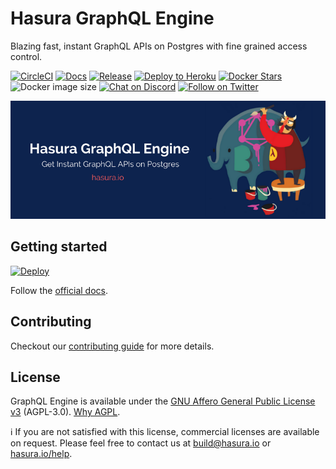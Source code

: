 # Hasura GraphQL Engine

Blazing fast, instant GraphQL APIs on Postgres with fine grained access control.

[![CircleCI](https://circleci.com/gh/hasura/graphql-engine.svg?style=shield)](https://circleci.com/gh/hasura/graphql-engine)
[![Docs](https://img.shields.io/badge/docs-v1.0-brightgreen.svg?style=flat)](https://docs.hasura.io)
[![Release](https://img.shields.io/github/release/hasura/graphql-engine/all.svg?style=flat)](https://github.com/hasura/graphql-engine/releases)
[![Deploy to Heroku](https://img.shields.io/badge/%E2%86%91_Deploy_to-Heroku-7056bf.svg?style=flat)](https://docs.hasura.io)
[![Docker Stars](https://img.shields.io/docker/pulls/hasura/graphql-engine.svg?style=flat)](https://hub.docker.com/r/hasura/graphql-engine/)
![Docker image size](https://img.shields.io/microbadger/image-size/hasura/graphql-engine/latest.svg)
[![Chat on Discord](https://img.shields.io/discord/407792526867693568.svg?logo=discord&style=flat)](https://discord.gg/AnmPAz3)
[![Follow on Twitter](https://img.shields.io/twitter/follow/HasuraHQ.svg?style=flat&logo=twitter)](https://twitter.com/intent/follow?screen_name=HasuraHQ)

![Hasura GraphQL Engine Banner](assets/banner.png)

## Getting started

[![Deploy](https://www.herokucdn.com/deploy/button.svg)](https://heroku.com/deploy?template=https://github.com/hasura/graphql-engine-heroku)

Follow the [official docs](https://docs.hasura.io/1.0/graphql/manual/getting-started/index.html).

## Contributing

Checkout our [contributing guide](CONTRIBUTING.md) for more details.

## License

GraphQL Engine is available under the [GNU Affero General Public License v3](https://www.gnu.org/licenses/agpl-3.0.en.html) (AGPL-3.0). [Why AGPL](https://gist.github.com/hasura-bot/9c36a0201a7563f7762b265a12b044d5).

:information_source: If you are not satisfied with this license, commercial licenses are available on request. Please feel free to contact us at build@hasura.io or [hasura.io/help](https://hasura.io/help).


